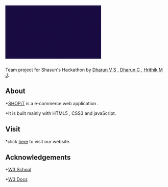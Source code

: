 # ![Centigrade](/images/2.gif)

Team project for Shasun's Hackathon by [Dharun V S](https://github.com/dharunvs) , [Dharun C](https://github.com/Dharundds) , [Hrithik M J](https://github.com/HrithikMJ/).




## About

   *[SHOPiT](/images/run.gif) is a e-commerce web application .

   *It is built mainly with HTML5 , CSS3 and javaScript.






## Visit

  *click [here](https://Centigrade.hrithik69.repl.co/) to visit our website.




## Acknowledgements

  *[W3 School]( https://www.w3schools.com/)

  *[W3 Docs](https://www.w3docs.com/)
